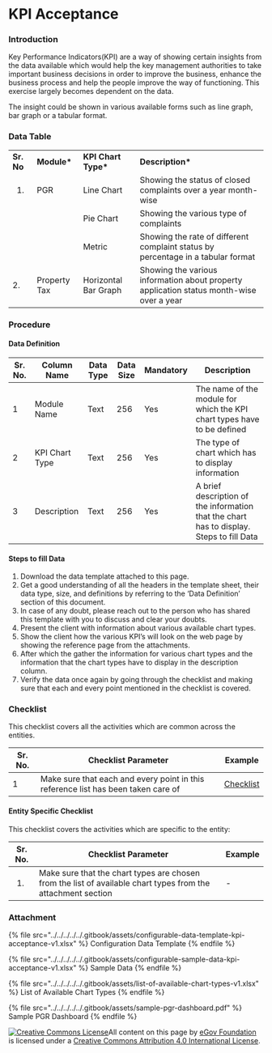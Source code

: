 # KPI Acceptance

### Introduction

Key Performance Indicators(KPI) are a way of showing certain insights from the data available which would help the key management authorities to take important business decisions in order to improve the business, enhance the business process and help the people improve the way of functioning. This exercise largely becomes dependent on the data.

The insight could be shown in various available forms such as line graph, bar graph or a tabular format.

### Data Table

|                    |              |                      |                                                                                          |
| ------------------ | ------------ | -------------------- | ---------------------------------------------------------------------------------------- |
| **Sr. No**         | **Module\*** | **KPI Chart Type\*** | **Description\***                                                                        |
| <ol><li></li></ol> | PGR          | Line Chart           | Showing the status of closed complaints over a year month-wise                           |
|                    |              | Pie Chart            | Showing the various type of complaints                                                   |
|                    |              | Metric               | Showing the rate of different complaint status by percentage in a tabular format         |
| 2.                 | Property Tax | Horizontal Bar Graph | Showing the various information about property application status month-wise over a year |

### Procedure

#### Data Definition

| Sr. No. | Column Name    | Data Type | Data Size | Mandatory | Description                                                                              |
| ------- | -------------- | --------- | --------- | --------- | ---------------------------------------------------------------------------------------- |
| 1       | Module Name    | Text      | 256       | Yes       | The name of the module for which the KPI chart types have to be defined                  |
| 2       | KPI Chart Type | Text      | 256       | Yes       | The type of chart which has to display information                                       |
| 3       | Description    | Text      | 256       | Yes       | A brief description of the information that the chart has to display. Steps to fill Data |

#### Steps to fill Data

1. Download the data template attached to this page.
2. Get a good understanding of all the headers in the template sheet, their data type, size, and definitions by referring to the ‘Data Definition’ section of this document.
3. In case of any doubt, please reach out to the person who has shared this template with you to discuss and clear your doubts.
4. Present the client with information about various available chart types.
5. Show the client how the various KPI’s will look on the web page by showing the reference page from the attachments.
6. After which the gather the information for various chart types and the information that the chart types have to display in the description column.
7. Verify the data once again by going through the checklist and making sure that each and every point mentioned in the checklist is covered.

### Checklist

This checklist covers all the activities which are common across the entities.

| Sr. No. | Checklist Parameter                                                               | Example                                    |
| ------- | --------------------------------------------------------------------------------- | ------------------------------------------ |
| 1       | Make sure that each and every point in this reference list has been taken care of | [Checklist](../common-config/checklist.md) |

#### Entity Specific Checklist

This checklist covers the activities which are specific to the entity:

| Sr. No.            | Checklist Parameter                                                                                          | Example |
| ------------------ | ------------------------------------------------------------------------------------------------------------ | ------- |
| <ol><li></li></ol> | Make sure that the chart types are chosen from the list of available chart types from the attachment section | -       |

### Attachment

{% file src="../../../../../.gitbook/assets/configurable-data-template-kpi-acceptance-v1.xlsx" %}
Configuration Data Template&#x20;
{% endfile %}

{% file src="../../../../../.gitbook/assets/configurable-sample-data-kpi-acceptance-v1.xlsx" %}
Sample Data
{% endfile %}

{% file src="../../../../../.gitbook/assets/list-of-available-chart-types-v1.xlsx" %}
List of Available Chart Types
{% endfile %}

{% file src="../../../../../.gitbook/assets/sample-pgr-dashboard.pdf" %}
Sample PGR Dashboard
{% endfile %}

[![Creative Commons License](https://i.creativecommons.org/l/by/4.0/80x15.png)​](http://creativecommons.org/licenses/by/4.0/)All content on this page by [eGov Foundation](https://egov.org.in) is licensed under a [Creative Commons Attribution 4.0 International License](http://creativecommons.org/licenses/by/4.0/).
